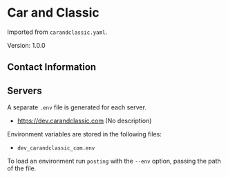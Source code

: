 # Car and Classic

Imported from `carandclassic.yaml`.

Version: 1.0.0

## Contact Information

## Servers
A separate `.env` file is generated for each server.

- https://dev.carandclassic.com (No description)

Environment variables are stored in the following files:
- `dev_carandclassic_com.env`

To load an environment run `posting` with the `--env` option, passing the path of the file.